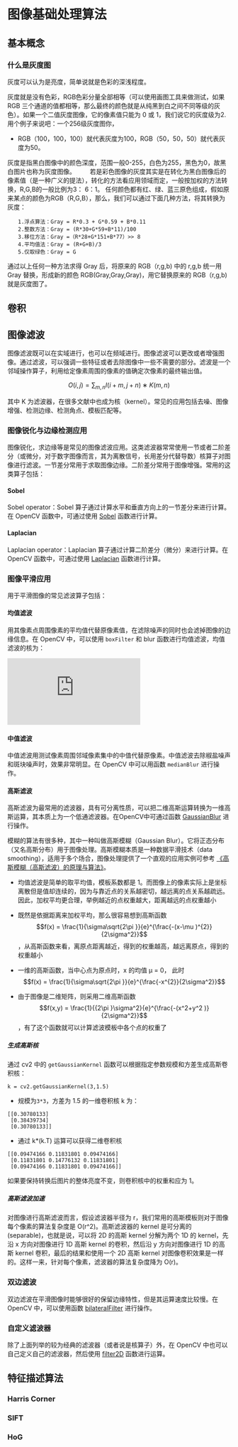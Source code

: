 # 图像基础处理算法

## 基本概念

### 什么是灰度图

灰度可以认为是亮度，简单说就是色彩的深浅程度。

灰度就是没有色彩，RGB色彩分量全部相等（可以使用画图工具来做测试，如果 RGB 三个通道的值都相等，那么最终的颜色就是从纯黑到白之间不同等级的灰色）。如果一个二值灰度图像，它的像素值只能为 0 或 1，我们说它的灰度级为2.用个例子来说吧：一个256级灰度图你，　　　

- RGB（100，100，100）就代表灰度为100，RGB（50，50，50）就代表灰度为50。

灰度是指黑白图像中的颜色深度，范围一般0-255，白色为255，黑色为0，故黑白图片也称为灰度图像。
　　若是彩色图像的灰度其实是在转化为黑白图像后的像素值（是一种广义的提法），转化的方法看应用领域而定，一般按加权的方法转换，R,G,B的一般比例为3： 6：1。
任何颜色都有红、绿、蓝三原色组成，假如原来某点的颜色为RGB（R,G,B），那么，我们可以通过下面几种方法，将其转换为灰度：
```
　　1.浮点算法：Gray = R*0.3 + G*0.59 + B*0.11
　　2.整数方法：Gray = (R*30+G*59+B*11)/100
　　3.移位方法：Gray =（R*28+G*151+B*77）>> 8
　　4.平均值法：Gray = (R+G+B)/3
　　5.仅取绿色：Gray = G
```

通过以上任何一种方法求得 Gray 后，将原来的 RGB（r,g,b) 中的 r,g,b 统一用 Gray 替换，形成新的颜色 RGB(Gray,Gray,Gray)，用它替换原来的 RGB（r,g,b)  就是灰度图了。

## 卷积


## 图像滤波

图像滤波既可以在实域进行，也可以在频域进行。图像滤波可以更改或者增强图像。通过滤波，可以强调一些特征或者去除图像中一些不需要的部分。滤波是一个邻域操作算子，利用给定像素周围的像素的值确定次像素的最终输出值。

$$
O(i,j)=∑_{m,n}I(i+m,j+n)∗K(m,n)
$$

其中 K 为滤波器，在很多文献中也成为核（kernel）。常见的应用包括去噪、图像增强、检测边缘、检测角点、模板匹配等。

###  图像锐化与边缘检测应用

图像锐化，求边缘等是常见的图像滤波应用。这类滤波器常常使用一节或者二阶差分（或微分，对于数字图像而言，其为离散信号，长用差分代替导数）核算子对图像进行滤波。一节差分常用于求取图像边缘。二阶差分常用于图像增强。常用的这类算子包括：

#### Sobel

Sobel operator：Sobel 算子通过计算水平和垂直方向上的一节差分来进行计算。在 OpenCV 函数中，可通过使用 [Sobel](http://docs.opencv.org/2.4/modules/imgproc/doc/filtering.html?highlight=sobel#sobel) 函数进行计算。

#### Laplacian

 Laplacian operator：Laplacian 算子通过计算二阶差分（微分）来进行计算。在 OpenCV 函数中，可通过使用 [Laplacian](http://docs.opencv.org/2.4/modules/imgproc/doc/filtering.html?highlight=laplacian#laplacian) 函数进行计算。

### 图像平滑应用

用于平滑图像的常见滤波算子包括：

#### 均值滤波

用其像素点周围像素的平均值代替原像素值，在滤除噪声的同时也会滤掉图像的边缘信息。在 OpenCV 中，可以使用 `boxFilter` 和 blur 函数进行均值滤波，均值滤波的核为：

![\frac{1}{ksize.width{\cdot}ksize.height}\begin{bmatrix} {1}&{1}&{\cdots}&{1}\\ {1}&{1}&{\cdots}&{1}\\ {\vdots}&{\vdots}&{\ddots}&{\vdots}\\ {1}&{1}&{\cdots}&{1}\\ \end{bmatrix}](http://latex.codecogs.com/gif.latex?%5Cfrac%7B1%7D%7Bksize.width%7B%5Ccdot%7Dksize.height%7D%5Cbegin%7Bbmatrix%7D%20%7B1%7D%26%7B1%7D%26%7B%5Ccdots%7D%26%7B1%7D%5C%5C%20%7B1%7D%26%7B1%7D%26%7B%5Ccdots%7D%26%7B1%7D%5C%5C%20%7B%5Cvdots%7D%26%7B%5Cvdots%7D%26%7B%5Cddots%7D%26%7B%5Cvdots%7D%5C%5C%20%7B1%7D%26%7B1%7D%26%7B%5Ccdots%7D%26%7B1%7D%5C%5C%20%5Cend%7Bbmatrix%7D)

#### 中值滤波

中值滤波用测试像素周围邻域像素集中的中值代替原像素。中值滤波去除椒盐噪声和斑块噪声时，效果非常明显。在 OpenCV 中可以用函数 `medianBlur` 进行操作。

#### 高斯滤波

高斯滤波为最常用的滤波器，具有可分离性质，可以把二维高斯运算转换为一维高斯运算，其本质上为一个低通滤波器。在OpenCV中可通过函数 [GaussianBlur](http://docs.opencv.org/2.4/modules/imgproc/doc/filtering.html?highlight=gaussianblur#gaussianblur) 进行操作。

模糊的算法有很多种，其中一种叫做高斯模糊（Gaussian Blur）。它将正态分布（又名高斯分布）用于图像处理。高斯模糊本质是一种数据平滑技术（data smoothing），适用于多个场合，图像处理提供了一个直观的应用实例可参考 [《高斯模糊（高斯滤波）的原理与算法》](https://blog.csdn.net/nima1994/article/details/79776802)。

- 均值滤波是简单的取平均值，模板系数都是 1。而图像上的像素实际上是坐标离散但是值却连续的，因为与靠近点的关系越密切，越远离的点关系越疏远。因此，加权平均更合理，举例越近的点权重越大，距离越远的点权重越小

- 既然是依据距离来加权平均，那么很容易想到高斯函数 $$f(x) = \frac{1}{\sigma\sqrt{2\pi }}{e}^{\frac{-(x-\mu )^{2}}{2\sigma^2}}$$，从高斯函数来看，离原点距离越近，得到的权重越高，越远离原点，得到的权重越小

- 一维的高斯函数，当中心点为原点时，x 的均值 μ = 0， 此时 $$f(x) = \frac{1}{\sigma\sqrt{2\pi }}{e}^{\frac{-x^{2}}{2\sigma^2}}$$
- 由于图像是二维矩阵，则采用二维高斯函数 $$f(x,y) = \frac{1}{{2\pi }\sigma^2}{e}^{\frac{-(x^2+y^2 )}{2\sigma^2}}$$，有了这个函数就可以计算滤波模板中各个点的权重了

##### 生成高斯核

通过 cv2 中的 `getGaussianKernel` 函数可以根据指定参数规模和方差生成高斯卷积核：

```
k = cv2.getGaussianKernel(3,1.5)
```

- 规模为`3*3`，方差为 1.5 的一维卷积核  k 为：

```
[[0.30780133]
 [0.38439734]
 [0.30780133]]
```

- 通过 k*(k.T) 运算可以获得二维卷积核

```
[[0.09474166 0.11831801 0.09474166]
 [0.11831801 0.14776132 0.11831801]
 [0.09474166 0.11831801 0.09474166]]
```

如果要保持转换后图片的整体亮度不变，则卷积核中的权重和应为 1。

##### 高斯滤波加速

对图像进行高斯滤波而言，假设滤波器半径为 r，我们常用的高斯模板则对于图像每个像素的算法复杂度是 O(r^2)。高斯滤波器的 kernel 是可分离的(separable)，也就是说，可以将 2D 的高斯 kernel 分解为两个 1D 的 kernel，先沿 x 方向对图像进行 1D 高斯 kernel 的卷积，然后沿 y 方向对图像进行 1D 的高斯 kernel 卷积，最后的结果和使用一个 2D 高斯 kernel 对图像卷积效果是一样的。这样一来，针对每个像素，滤波器的算法复杂度降为 O(r)。

### 双边滤波

双边滤波在平滑图像时能够很好的保留边缘特性，但是其运算速度比较慢。在 OpenCV 中，可以使用函数 [bilateralFilter](http://docs.opencv.org/2.4/modules/imgproc/doc/filtering.html?highlight=bilateralfilter#bilateralfilter) 进行操作。

### 自定义滤波器

除了上面列举的较为经典的滤波器（或者说是核算子）外，在 OpenCV 中也可以自己定义自己的滤波器，然后使用 [filter2D](http://docs.opencv.org/2.4/modules/imgproc/doc/filtering.html?highlight=filter2d#filter2d) 函数进行运算。

## 特征描述算法

### Harris Corner

### SIFT

### HoG


